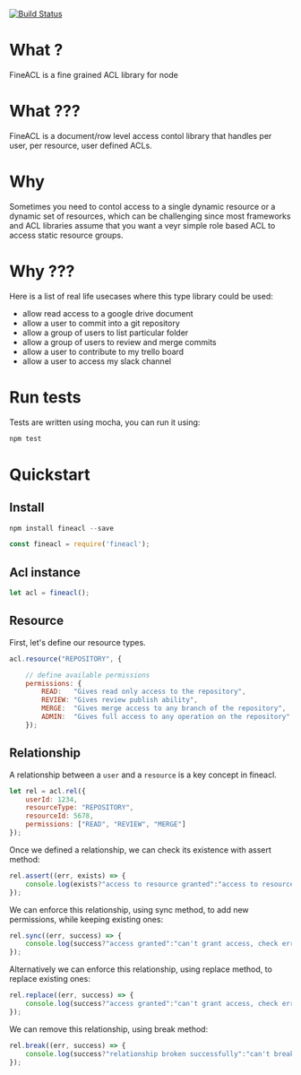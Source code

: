 

[![Build Status](https://travis-ci.org/dchapkine/fineacl.svg?branch=master)](https://travis-ci.org/dchapkine/fineacl)


# What ?

FineACL is a fine grained ACL library for node


# What ???

FineACL is a document/row level access contol library that handles per user, per resource, user defined ACLs.


# Why

Sometimes you need to contol access to a single dynamic resource or a dynamic set of resources, which can be challenging since most frameworks and ACL libraries assume that you want a veyr simple role based ACL to access static resource groups.


# Why ???

Here is a list of real life usecases where this type library could be used:

- allow read access to a google drive document
- allow a user to commit into a git repository
- allow a group of users to list particular folder
- allow a group of users to review and merge commits
- allow a user to contribute to my trello board
- allow a user to access my slack channel


# Run tests

Tests are written using mocha, you can run it using:

```bash
npm test
```


# Quickstart

## Install

```js
npm install fineacl --save
```

```js
const fineacl = require('fineacl');
```

## Acl instance

```js
let acl = fineacl();
```

## Resource

First, let's define our resource types.

```js
acl.resource("REPOSITORY", {

    // define available permissions
    permissions: {
        READ:   "Gives read only access to the repository",
        REVIEW: "Gives review publish ability",
        MERGE:  "Gives merge access to any branch of the repository",
        ADMIN:  "Gives full access to any operation on the repository"
    });
```


## Relationship

A relationship between a `user` and a `resource` is a key concept in fineacl.

```js
let rel = acl.rel({
	userId: 1234,
	resourceType: "REPOSITORY",
	resourceId: 5678,
	permissions: ["READ", "REVIEW", "MERGE"]
});
```


Once we defined a relationship, we can check its existence with assert method:

```js
rel.assert((err, exists) => {
	console.log(exists?"access to resource granted":"access to resource denied")
});
```


We can enforce this relationship, using sync method, to add new permissions, while keeping existing ones:

```js
rel.sync((err, success) => {
	console.log(success?"access granted":"can't grant access, check err")
});
```


Alternatively we can enforce this relationship, using replace method, to replace existing ones:

```js
rel.replace((err, success) => {
	console.log(success?"access granted":"can't grant access, check err")
});
```


We can remove this relationship, using break method:

```js
rel.break((err, success) => {
	console.log(success?"relationship broken successfully":"can't break relationship, check err")
});
```


